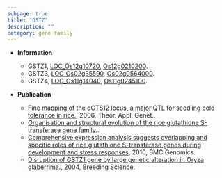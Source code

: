 ```yaml
---
subpage: true
title: "GSTZ"
description: ""
category: gene family
---
```


* **Information**  
    + GSTZ1, [LOC_Os12g10720](http://rice.plantbiology.msu.edu/cgi-bin/ORF_infopage.cgi?orf=LOC_Os12g10720), [Os12g0210200](http://rapdb.dna.affrc.go.jp/viewer/gbrowse_details/irgsp1?name=Os12g0210200).
    + GSTZ3, [LOC_Os02g35590](http://rice.plantbiology.msu.edu/cgi-bin/ORF_infopage.cgi?orf=LOC_Os02g35590), [Os02g0564000](http://rapdb.dna.affrc.go.jp/viewer/gbrowse_details/irgsp1?name=Os02g0564000).
    + GSTZ4, [LOC_Os11g14040](http://rice.plantbiology.msu.edu/cgi-bin/ORF_infopage.cgi?orf=LOC_Os11g14040), [Os11g0245100](http://rapdb.dna.affrc.go.jp/viewer/gbrowse_details/irgsp1?name=Os11g0245100).

* **Publication**  
    + [Fine mapping of the qCTS12 locus, a major QTL for seedling cold tolerance in rice.](http://www.ncbi.nlm.nih.gov/pubmed?term=Fine+mapping+of+the+qCTS12+locus,+a+major+QTL+for+seedling+cold+tolerance+in+rice.%5BTitle%5D), 2006, Theor. Appl. Genet..
    + [Organisation and structural evolution of the rice glutathione S-transferase gene family.](Molecular+General+Genetics+up+to+2001).
    + [Comprehensive expression analysis suggests overlapping and specific roles of rice glutathione S-transferase genes during development and stress responses](http://www.ncbi.nlm.nih.gov/pubmed?term=Comprehensive+expression+analysis+suggests+overlapping+and+specific+roles+of+rice+glutathione+S-transferase+genes+during+development+and+stress+responses%5BTitle%5D), 2010, BMC Genomics.
    + [Disruption of GSTZ1 gene by large genetic alteration in Oryza glaberrima.](http://www.ncbi.nlm.nih.gov/pubmed?term=Disruption+of+GSTZ1+gene+by+large+genetic+alteration+in+Oryza+glaberrima.%5BTitle%5D), 2004, Breeding Science.


